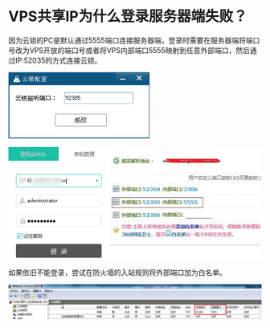 # VPS共享IP为什么登录服务器端失败？

因为云锁的PC是默认通过5555端口连接服务器端，登录时需要在服务器端将端口号改为VPS开放的端口号或者将VPS内部端口5555映射到任意外部端口，然后通过IP:52035的方式连接云锁。

![配置监听端口](/assets/q_13_1.png)

![](/assets/q_13_2.png)

如果依旧不能登录，尝试在防火墙的入站规则将外部端口加为白名单。

![Windows添加防火墙](/assets/q_13_3.png)